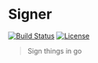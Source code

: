 Signer
======

[![Build Status](https://api.travis-ci.org/nickfrostatx/signer.svg?branch=master)](https://travis-ci.org/nickfrostatx/signer)
[![License](https://img.shields.io/badge/license-MIT-blue.svg)](https://raw.githubusercontent.com/nickfrostatx/signer/master/LICENSE)

> Sign things in go
